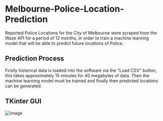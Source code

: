 # Melbourne-Police-Location-Prediction
Reported Police Locations for the City of Melbourne were scraped from the Waze API for a period of 12 months, in order to train a machine learning model that will be able to predict future locations of Police.


## Prediction Process

Firstly historical data is loaded into the software via the "Load CSV" button, this takes approximately 15 minutes for 40 megabytes of data. Then the machine learning model must be trained and finally then predicted locations can be generated.


## TKinter GUI

![image](https://github.com/user-attachments/assets/0d9ea453-c646-4671-bae5-4d08ddb31192)

